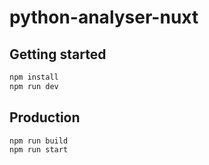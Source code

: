 # python-analyser-nuxt

## Getting started
```bash
npm install
npm run dev
```

## Production 
```bash
npm run build
npm run start
```
